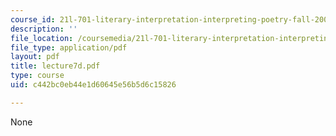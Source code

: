 ```yaml
---
course_id: 21l-701-literary-interpretation-interpreting-poetry-fall-2003
description: ''
file_location: /coursemedia/21l-701-literary-interpretation-interpreting-poetry-fall-2003/c442bc0eb44e1d60645e56b5d6c15826_lecture7d.pdf
file_type: application/pdf
layout: pdf
title: lecture7d.pdf
type: course
uid: c442bc0eb44e1d60645e56b5d6c15826

---
```

None